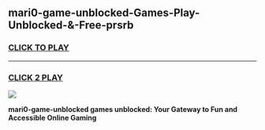 
## mari0-game-unblocked-Games-Play-Unblocked-&-Free-prsrb
<h3>
<a href="https://premium76.site?title=mari0-game-unblocked&ref=24A">CLICK TO PLAY</a></h3>
<hr>

<h3>
<a href="https://premium76.site?title=mari0-game-unblocked&ref=24A">CLICK 2 PLAY</a>
  
</h3>

<a href="https://premium76.site?title=mari0-game-unblocked&ref=24A"><img src="https://clearcache.store/games.png"></a>


**mari0-game-unblocked games unblocked: Your Gateway to Fun and Accessible Online Gaming**
